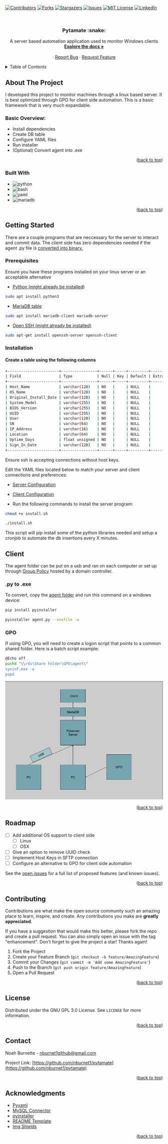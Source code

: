 <div id="top"></div>

[![Contributors][contributors-shield]][contributors-url]
[![Forks][forks-shield]][forks-url]
[![Stargazers][stars-shield]][stars-url]
[![Issues][issues-shield]][issues-url]
[![MIT License][license-shield]][license-url]
[![LinkedIn][linkedin-shield]][linkedin-url]



<!-- PROJECT LOGO -->
<br />

  <h3 align="center">Pytamate :snake:</h3>

  <p align="center">
    A server based automation application used to monitor Windows clients
    <br />
    <a href="https://github.com/nburnet1/pytamate"><strong>Explore the docs »</strong></a>
    <br />
    <br />
    ·
    <a href="https://github.com/nburnet1/pytamate/issues">Report Bug</a>
    ·
    <a href="https://github.com/nburnet1/pytamate/issues">Request Feature</a>
  </p>
</div>



<!-- TABLE OF CONTENTS -->
<details>
  <summary>Table of Contents</summary>
  <ol>
    <li>
      <a href="#about-the-project">About The Project</a>
      <ul>
        <li><a href="#built-with">Built With</a></li>
      </ul>
    </li>
    <li>
      <a href="#getting-started">Getting Started</a>
      <ul>
        <li><a href="#prerequisites">Prerequisites</a></li>
        <li><a href="#installation">Installation</a></li>
      </ul>
    </li>
    <li><a href="#usage">Usage</a></li>
    <li><a href="#roadmap">Roadmap</a></li>
    <li><a href="#contributing">Contributing</a></li>
    <li><a href="#license">License</a></li>
    <li><a href="#contact">Contact</a></li>
    <li><a href="#acknowledgments">Acknowledgments</a></li>
  </ol>
</details>



<!-- ABOUT THE PROJECT -->
## About The Project

I developed this project to monitor machines through a linux based server. It is best optimized through GPO for client side automation. This is a basic framework that is very much expandable.

### Basic Overview:
* Install dependencies
* Create DB table
* Configure YAML files
* Run installer
* (Optional) Convert agent into .exe

<p align="right">(<a href="#top">back to top</a>)</p>



### Built With

* ![python]
* ![bash]
* ![yaml]
* ![mariadb]


<p align="right">(<a href="#top">back to top</a>)</p>



<!-- GETTING STARTED -->
## Getting Started

There are a couple programs that are neccessary for the server to interact and commit data. The client side has zero dependencies needed if the agent .py file is <a href="https://pypi.org/project/pyinstaller/">converted into binary.</a>

### Prerequisites

Ensure you have these programs installed on your linux server or an acceptable alternative
* <a href="https://www.python.org/doc/">Python (might already be installed)</a>
```sh
sudo apt install python3
```
* <a href="https://mariadb.com/get-started-with-mariadb">MariaDB table</a>
```sh
sudo apt install mariadb-client mariadb-server
```
* <a href="https://www.openssh.com/">Open SSH (might already be installed)</a>
 ```sh
 sudo apt-get install openssh-server openssh-client
 ```
### Installation

#### Create a table using the following columns
```sh
+-----------------------+----------------+------+-----+---------+-------+
| Field                 | Type           | Null | Key | Default | Extra |
+-----------------------+----------------+------+-----+---------+-------+
| Host_Name             | varchar(128)   | NO   |     | NULL    |       |
| OS_Name               | varchar(128)   | NO   |     | NULL    |       |
| Original_Install_Date | varchar(128)   | NO   |     | NULL    |       |
| System_Model          | varchar(255)   | NO   |     | NULL    |       |
| BIOS_Version          | varchar(255)   | NO   |     | NULL    |       |
| UUID                  | varchar(255)   | NO   |     | NULL    |       |
| User                  | varchar(128)   | NO   |     | NULL    |       |
| SN                    | varchar(64)    | NO   |     | NULL    |       |
| IP_Address            | varchar(16)    | NO   |     | NULL    |       |
| Location              | varchar(64)    | NO   |     | NULL    |       |
| Uptime_Days           | float unsigned | NO   |     | NULL    |       |
| Sign_In_Date          | varchar(128)   | NO   |     | NULL    |       |
+-----------------------+----------------+------+-----+---------+-------+
```
Ensure ssh is accepting connections without host keys.

Edit the YAML files located below to match your server and client connections and preferences:

* <a href = "https://github.com/nburnet1/pytamate/blob/main/automate/automate_config.yml"> Server Configuration </a>

* <a href = "https://github.com/nburnet1/pytamate/blob/main/agent/agent_config.yml"> Client Configuration </a>

* Run the following commands to install the server program:
```sh
chmod +x install.sh
```
```sh
./install.sh
```
This script will pip install some of the python libraries needed and setup a cronjob to automate the db insertions every X minutes.

## Client
The agent folder can be put on a usb and ran on each computer or set up through <a href="">Group Policy</a> hosted by a domain controller.

### .py to .exe
To convert, copy the <a href="https://github.com/nburnet1/pytamate/tree/main/agent">agent folder</a> and run this command on a windows device:
```sh
pip install pyinstaller
```
```sh
pyinstaller agent.py --onefile -w
```

### GPO
If using GPO, you will need to create a logon script that points to a common shared folder. Here is a batch script example:

```sh
@Echo off
pushd "\\rds\Share Folder\GPO\agent\"
sysinf.exe -u
popd
```

<img src="/images/graph1.png">


<p align="right">(<a href="#top">back to top</a>)</p>



<!-- ROADMAP -->
## Roadmap

- [ ] Add additional OS support to client side
    - [ ] Linux
    - [ ] OSX
- [ ] Give an option to remove UUID check
- [ ] Implement Host Keys in SFTP connection
- [ ] Configure an alternative to GPO for client side automation

See the [open issues](https://github.com/nburnet1/pytamate/issues) for a full list of proposed features (and known issues).

<p align="right">(<a href="#top">back to top</a>)</p>



<!-- CONTRIBUTING -->
## Contributing

Contributions are what make the open source community such an amazing place to learn, inspire, and create. Any contributions you make are **greatly appreciated**.

If you have a suggestion that would make this better, please fork the repo and create a pull request. You can also simply open an issue with the tag "enhancement".
Don't forget to give the project a star! Thanks again!

1. Fork the Project
2. Create your Feature Branch (`git checkout -b feature/AmazingFeature`)
3. Commit your Changes (`git commit -m 'Add some AmazingFeature'`)
4. Push to the Branch (`git push origin feature/AmazingFeature`)
5. Open a Pull Request

<p align="right">(<a href="#top">back to top</a>)</p>



<!-- LICENSE -->
## License

Distributed under the GNU GPL 3.0 License. See `LICENSE` for more information.

<p align="right">(<a href="#top">back to top</a>)</p>



<!-- CONTACT -->
## Contact

Noah Burnette - nburnet1github@gmail.com

Project Link: [https://github.com/nburnet1/pytamate](https://github.com/nburnet1/pytamate)

<p align="right">(<a href="#top">back to top</a>)</p>



<!-- ACKNOWLEDGMENTS -->
## Acknowledgments

* [Pyyaml](https://github.com/yaml/pyyaml)
* [MySQL Connector](https://www.mysql.com/products/connector/)
* [pyinstaller](https://pypi.org/project/pyinstaller/)
* [README Template](https://github.com/othneildrew/Best-README-Template)
* [Img Shields](https://shields.io)

<p align="right">(<a href="#top">back to top</a>)</p>





[contributors-shield]: https://img.shields.io/github/contributors/nburnet1/pytamate.svg?style=for-the-badge
[contributors-url]: https://github.com/nburnet1/pytamate/graphs/contributors
[forks-shield]: https://img.shields.io/github/forks/nburnet1/pytamate.svg?style=for-the-badge
[forks-url]: https://github.com/nburnet1/pytamate/network/members
[stars-shield]: https://img.shields.io/github/stars/nburnet1/pytamate.svg?style=for-the-badge
[stars-url]: https://github.com/nburnet1/pytamate/stargazers
[issues-shield]: https://img.shields.io/github/issues/nburnet1/pytamate.svg?style=for-the-badge
[issues-url]: https://github.com/nburnet1/pytamate/issues
[license-shield]: https://img.shields.io/github/license/nburnet1/pytamate.svg?style=for-the-badge
[license-url]: https://github.com/nburnet1/pytamate/blob/main/LICENSE
[linkedin-shield]: https://img.shields.io/badge/-LinkedIn-black.svg?style=for-the-badge&logo=linkedin&colorB=555
[linkedin-url]: https://www.linkedin.com/in/nburnet1/
[product-screenshot]: images/screenshot.png
[python]: https://img.shields.io/badge/-Python-yellow
[bash]: https://img.shields.io/badge/-BASH-blue
[yaml]: https://img.shields.io/badge/-YAML-brown
[mariadb]: https://img.shields.io/badge/-MariaDB-green

